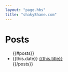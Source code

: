 ```yaml
---
layout: "page.hbs"
title: "shakyShane.com"
---
```


<h1>Posts</h1>
<ul ss-Nav="posts">
    {{#posts}}  
    <li>
        <span ss-Post-Date>{{this.date}}</span>
        <a href="{{this.url}}" title="{{this.title}}">{{this.title}}</a>
    </li>
    {{/posts}}
</ul>
